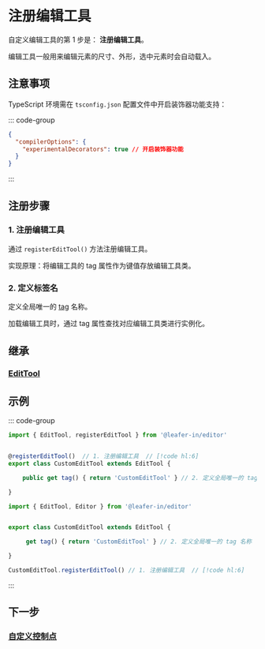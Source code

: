 # 注册编辑工具

自定义编辑工具的第 1 步是： **注册编辑工具**。

编辑工具一般用来编辑元素的尺寸、外形，选中元素时会自动载入。

## 注意事项

TypeScript 环境需在 `tsconfig.json` 配置文件中开启装饰器功能支持：

::: code-group

```json [tsconfig.json]
{
  "compilerOptions": {
    "experimentalDecorators": true // 开启装饰器功能
  }
}
```

:::

## 注册步骤

### 1. 注册编辑工具

通过 `registerEditTool()` 方法注册编辑工具。

实现原理：将编辑工具的 tag 属性作为键值存放编辑工具类。

### 2. 定义标签名

定义全局唯一的 [tag](/reference/property/tag.md) 名称。

加载编辑工具时，通过 tag 属性查找对应编辑工具类进行实例化。

## 继承

### [EditTool](../EditTool.md)

## 示例

::: code-group

```ts
import { EditTool, registerEditTool } from '@leafer-in/editor'


@registerEditTool()  // 1. 注册编辑工具  // [!code hl:6]
export class CustomEditTool extends EditTool {

    public get tag() { return 'CustomEditTool' } // 2. 定义全局唯一的 tag 名称

}
```

```js
import { EditTool, Editor } from '@leafer-in/editor'


export class CustomEditTool extends EditTool {

     get tag() { return 'CustomEditTool' } // 2. 定义全局唯一的 tag 名称

}

CustomEditTool.registerEditTool() // 1. 注册编辑工具  // [!code hl:6]

```
:::

## 下一步

### [自定义控制点](/plugin/in/editor/editOuter/load.md)
